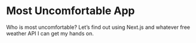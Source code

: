 # Most Uncomfortable App

Who is most uncomfortable? Let’s find out using Next.js and whatever free weather API I can get my hands on.
